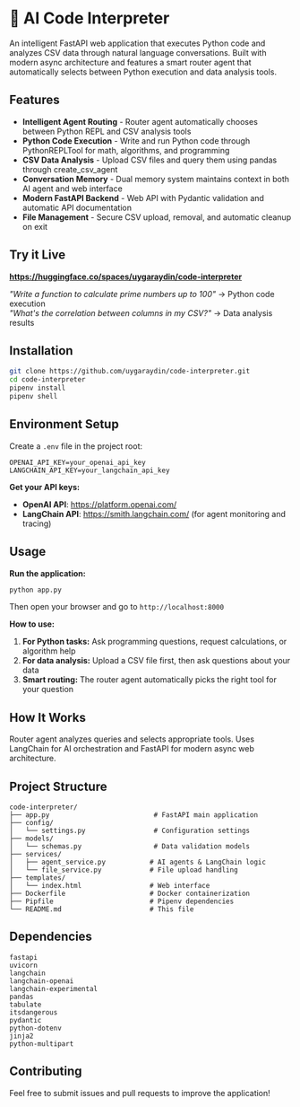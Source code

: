 # 🤖 AI Code Interpreter

An intelligent FastAPI web application that executes Python code and analyzes CSV data through natural language conversations. Built with modern async architecture and features a smart router agent that automatically selects between Python execution and data analysis tools.

## Features

* **Intelligent Agent Routing** - Router agent automatically chooses between Python REPL and CSV analysis tools
* **Python Code Execution** - Write and run Python code through PythonREPLTool for math, algorithms, and programming
* **CSV Data Analysis** - Upload CSV files and query them using pandas through create_csv_agent
* **Conversation Memory** - Dual memory system maintains context in both AI agent and web interface
* **Modern FastAPI Backend** - Web API with Pydantic validation and automatic API documentation
* **File Management** - Secure CSV upload, removal, and automatic cleanup on exit

## Try it Live

**https://huggingface.co/spaces/uygaraydin/code-interpreter**

*"Write a function to calculate prime numbers up to 100"* → Python code execution  
*"What's the correlation between columns in my CSV?"* → Data analysis results

## Installation

```bash
git clone https://github.com/uygaraydin/code-interpreter.git
cd code-interpreter
pipenv install
pipenv shell
```

## Environment Setup

Create a `.env` file in the project root:

```
OPENAI_API_KEY=your_openai_api_key
LANGCHAIN_API_KEY=your_langchain_api_key
```

**Get your API keys:**
* **OpenAI API**: https://platform.openai.com/
* **LangChain API**: https://smith.langchain.com/ (for agent monitoring and tracing)

## Usage

**Run the application:**

```bash
python app.py
```

Then open your browser and go to `http://localhost:8000`

**How to use:**
1. **For Python tasks:** Ask programming questions, request calculations, or algorithm help
2. **For data analysis:** Upload a CSV file first, then ask questions about your data  
3. **Smart routing:** The router agent automatically picks the right tool for your question

## How It Works

Router agent analyzes queries and selects appropriate tools. Uses LangChain for AI orchestration and FastAPI for modern async web architecture.

## Project Structure

```
code-interpreter/
├── app.py                          # FastAPI main application
├── config/
│   └── settings.py                 # Configuration settings
├── models/
│   └── schemas.py                  # Data validation models
├── services/
│   ├── agent_service.py           # AI agents & LangChain logic
│   └── file_service.py            # File upload handling
├── templates/
│   └── index.html                 # Web interface
├── Dockerfile                     # Docker containerization
├── Pipfile                        # Pipenv dependencies
└── README.md                      # This file
```

## Dependencies

```
fastapi
uvicorn
langchain
langchain-openai
langchain-experimental
pandas
tabulate
itsdangerous
pydantic
python-dotenv
jinja2
python-multipart
```

## Contributing

Feel free to submit issues and pull requests to improve the application!